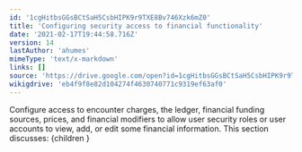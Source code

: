```yaml
---
id: '1cgHitbsGGsBCtSaH5CsbHIPK9r9TXE8Bv746Xzk6mZ0'
title: 'Configuring security access to financial functionality'
date: '2021-02-17T19:44:58.716Z'
version: 14
lastAuthor: 'ahumes'
mimeType: 'text/x-markdown'
links: []
source: 'https://drive.google.com/open?id=1cgHitbsGGsBCtSaH5CsbHIPK9r9TXE8Bv746Xzk6mZ0'
wikigdrive: 'eb4f9f8e82d104274f4630740771c9319ef63af0'
---
```

Configure access to encounter charges, the ledger, financial funding sources, prices, and financial modifiers to allow user security roles or user accounts to view, add, or edit some financial information.
This section discusses:
{children }
